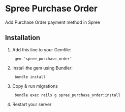 # Spree Purchase Order

Add Purchase Order payment method in Spree

## Installation

1. Add this line to your Gemfile:

        gem 'spree_purchase_order'

2. Install the gem using Bundler:

        bundle install

3. Copy & run migrations

        bundle exec rails g spree_purchase_order:install

3. Restart your server
